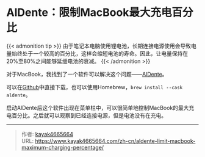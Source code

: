 # AlDente：限制MacBook最大充电百分比

{{< admonition tip >}}
由于笔记本电脑使用锂电池，长期连接电源使用会导致电量始终处于一个较高的百分比，这样会缩短电池的寿命。因此，让电量保持在20%至80%之间能够延缓电池的衰减。
{{< /admonition >}}
<!--more-->

对于MacBook，我找到了一个软件可以解决这个问题——[AlDente](https://github.com/davidwernhart/AlDente-Charge-Limiter)。

可以在[Github](https://github.com/davidwernhart/AlDente/releases)中直接下载，也可以使用Homebrew，`brew install --cask aldente`。

启动AlDente后这个软件出现在菜单栏中，可以很简单地控制MacBook的最大充电百分比。之后就可以观察到已经连接电源，但是电池没有在充电。

---

> 作者: [kayak4665664](https://github.com/kayak4665664)  
> URL: https://www.kayak4665664.com/zh-cn/aldente-limit-macbook-maximum-charging-percentage/  

